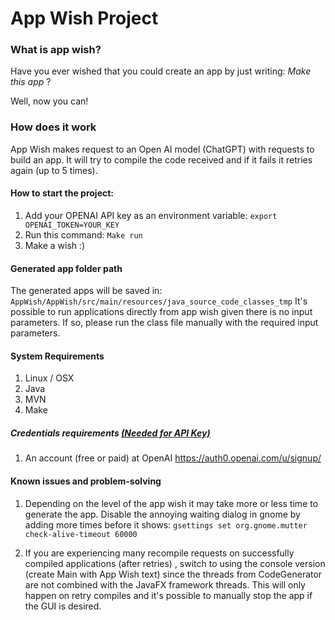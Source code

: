 # App Wish Project






### What is app wish?
<p>Have you ever wished that you could create an app by just writing:  <i> Make this app</i> ?  </p>
Well, now you can!


### How does it work
<p>App Wish makes request to an Open AI model (ChatGPT) with requests to build an app. It will try to compile the code received and if it fails it retries again (up to 5 times).</p>



#### How to start the project:
1.	Add your OPENAI API key as an environment variable:
```export OPENAI_TOKEN=YOUR_KEY``` 
2. Run this command:
``` Make run ```
3. Make a wish :) 



#### Generated app folder path
The generated apps will be saved in:
```AppWish/AppWish/src/main/resources/java_source_code_classes_tmp```
It's possible to run applications directly from app wish given there is no input parameters. If so, please run the class file manually with the required input parameters.






#### System Requirements
1.	Linux / OSX
2.	Java
3.	MVN
4.  Make



##### Credentials requirements  <u>(Needed for API Key)</u>

1. An account (free or paid) at OpenAI https://auth0.openai.com/u/signup/




#### Known issues and problem-solving
1. Depending on the level of the app wish it may take more or less time to generate the app. Disable the annoying waiting dialog in gnome by adding more times before it shows:
   ```gsettings set org.gnome.mutter check-alive-timeout 60000```

2. If you are experiencing many recompile requests on successfully compiled applications (after retries) , switch to using the console version (create Main with App Wish text) since the threads from CodeGenerator are not combined with the JavaFX framework threads. This will only happen on retry compiles and it's possible to manually stop the app if the GUI is desired.   
